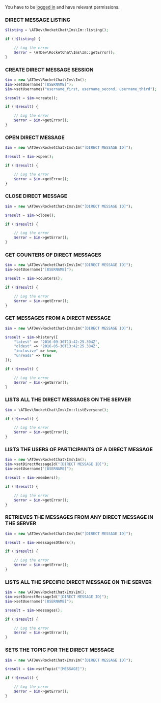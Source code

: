 You have to be [logged in](../..) and have relevant permissions.

### DIRECT MESSAGE LISTING

```php
$listing = \ATDev\RocketChat\Ims\Im::listing();

if (!$listing) {

	// Log the error
	$error = \ATDev\RocketChat\Ims\Im::getError();
}
```

### CREATE DIRECT MESSAGE SESSION

```php
$im = new \ATDev\RocketChat\Ims\Im();
$im->setUsername("[USERNAME]");
$im->setUsernames("username_first, username_second, username_third");

$result = $im->create();

if (!$result) {

	// Log the error
	$error = $im->getError();
}
```

### OPEN DIRECT MESSAGE

```php
$im = new \ATDev\RocketChat\Ims\Im("[DIRECT MESSAGE ID]");

$result = $im->open();

if (!$result) {

	// Log the error
	$error = $im->getError();
}
```

### CLOSE DIRECT MESSAGE

```php
$im = new \ATDev\RocketChat\Ims\Im("[DIRECT MESSAGE ID]");

$result = $im->close();

if (!$result) {

	// Log the error
	$error = $im->getError();
}
```

### GET COUNTERS OF DIRECT MESSAGES

```php
$im = new \ATDev\RocketChat\Ims\Im("[DIRECT MESSAGE ID]");
$im->setUsername("[USERNAME]");

$result = $im->counters();

if (!$result) {

	// Log the error
	$error = $im->getError();
}
```

### GET MESSAGES FROM A DIRECT MESSAGE

```php
$im = new \ATDev\RocketChat\Ims\Im("[DIRECT MESSAGE ID]");

$result = $im->history([
    "latest" => "2016-09-30T13:42:25.304Z",
    "oldest" => "2016-05-30T13:42:25.304Z",
    "inclusive" => true,
    "unreads" => true
]);

if (!$result) {

	// Log the error
	$error = $im->getError();
}
```

### LISTS ALL THE DIRECT MESSAGES ON THE SERVER

```php
$im = \ATDev\RocketChat\Ims\Im::listEveryone();

if (!$result) {

	// Log the error
	$error = $im->getError();
}
```

### LISTS THE USERS OF PARTICIPANTS OF A DIRECT MESSAGE

```php
$im = new \ATDev\RocketChat\Ims\Im();
$im->setDirectMessageId("[DIRECT MESSAGE ID]");
$im->setUsername("[USERNAME]");

$result = $im->members();

if (!$result) {

	// Log the error
	$error = $im->getError();
}
```

### RETRIEVES THE MESSAGES FROM ANY DIRECT MESSAGE IN THE SERVER

```php
$im = new \ATDev\RocketChat\Ims\Im("[DIRECT MESSAGE ID]");

$result = $im->messagesOthers();

if (!$result) {

	// Log the error
	$error = $im->getError();
}
```

### LISTS ALL THE SPECIFIC DIRECT MESSAGE ON THE SERVER

```php
$im = new \ATDev\RocketChat\Ims\Im();
$im->setDirectMessageId("[DIRECT MESSAGE ID]");
$im->setUsername("[USERNAME]");

$result = $im->messages();

if (!$result) {

	// Log the error
	$error = $im->getError();
}
```

### SETS THE TOPIC FOR THE DIRECT MESSAGE

```php
$im = new \ATDev\RocketChat\Ims\Im("[DIRECT MESSAGE ID]");

$result = $im->setTopic("[MESSAGE]");

if (!$result) {

	// Log the error
	$error = $im->getError();
}
```